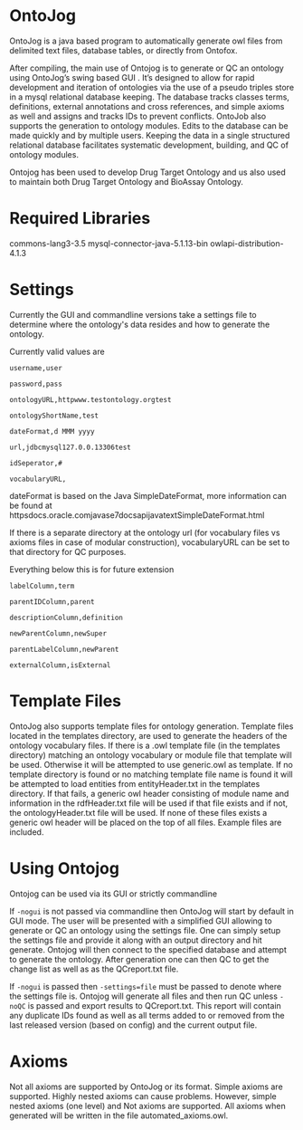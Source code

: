 # OntoJog

OntoJog is a java based program to automatically generate owl files from delimited text files, database tables, or directly from Ontofox.

After compiling, the main use of Ontojog is to generate or QC an ontology using OntoJog’s swing based GUI . It’s designed to allow for rapid development and iteration of ontologies via the use of a pseudo triples store in a mysql relational database keeping.  The database tracks classes  terms, definitions, external annotations and cross references, and simple axioms as well and assigns and tracks IDs to prevent conflicts. OntoJob also supports the generation to ontology modules. Edits to the database can be made quickly and by multiple users. Keeping the data in a single structured relational database facilitates systematic development, building, and QC of ontology modules.

Ontojog has been used to develop Drug Target Ontology and us also used to maintain both Drug Target Ontology and BioAssay Ontology.

# Required Libraries

commons-lang3-3.5
mysql-connector-java-5.1.13-bin
owlapi-distribution-4.1.3

# Settings

Currently the GUI and commandline versions take a settings file to determine where the ontology's data resides and how to generate the ontology.

Currently valid values are

    username,user

    password,pass

    ontologyURL,httpwww.testontology.orgtest

    ontologyShortName,test

    dateFormat,d MMM yyyy

    url,jdbcmysql127.0.0.13306test

    idSeperator,#

    vocabularyURL,

dateFormat is based on the Java SimpleDateFormat, more information can be found at httpsdocs.oracle.comjavase7docsapijavatextSimpleDateFormat.html

If there is a separate directory at the ontology url (for vocabulary files vs axioms files in case of modular construction), vocabularyURL can be set to that directory for QC purposes.

Everything below this is for future extension

    labelColumn,term

    parentIDColumn,parent

    descriptionColumn,definition

    newParentColumn,newSuper

    parentLabelColumn,newParent

    externalColumn,isExternal

# Template Files

OntoJog also supports template files for ontology generation. Template files located in the templates directory, are used to generate the headers of the ontology vocabulary files. If there is a .owl template file (in the templates directory) matching an ontology vocabulary or module file that template will be used. Otherwise it will be attempted to use generic.owl as template. If no template directory is found or no matching template file name is found it will be attempted to load entities from entityHeader.txt in the templates directory. If that fails, a generic owl header consisting of module name and information in the rdfHeader.txt file will be used if that file exists and if not, the ontologyHeader.txt file will be used. If none of these files exists a generic owl header will be placed on the top of all files. Example files are included.

# Using Ontojog

Ontojog can be used via its GUI or strictly commandline

If `-nogui` is not passed via commandline then OntoJog will start by default in GUI mode. The user will be presented with a simplified GUI allowing to generate or QC an ontology using the settings file. One can simply setup the settings file and provide it along with an output directory and hit generate. Ontojog will then connect to the specified database and attempt to generate the ontology. After generation one can then QC to get the change list as well as as the QCreport.txt file.

If `-nogui` is passed   then `-settings=file` must be passed to denote where the settings file is. Ontojog will generate all files and then run QC unless `-noQC` is passed and export results to QCreport.txt. This report will contain any duplicate IDs found as well as all terms added to or removed from the last released version (based on config) and the current output file.

# Axioms

Not all axioms are supported by OntoJog or its format. Simple axioms are supported. Highly nested axioms can cause problems. However, simple nested axioms (one level) and Not axioms are supported. All axioms when generated will be written in the file automated_axioms.owl.